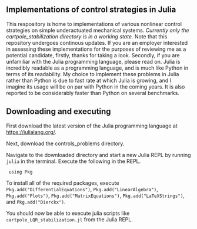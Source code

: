 ## Implementations of control strategies in Julia

This respository is home to implementations of various nonlinear control strategies on simple underactuated mechanical systems. *Currently only the cartpole_stabilization directory is in a working state.* Note that this repository undergoes continous updates. If you are an employer interested in assessing  these implementations for the purposes of reviewing me as a potential candidate, firstly, thanks for taking a look. Secondly, if you are unfamiliar with the Julia programming language, please read on. Julia is incredibly readable as a programming language, and is much like Python in terms of its readability. My choice to implement these problems in Julia rather than Python is due to fast rate at which Julia is growing, and I imagine its usage will be on par with Python in the coming years. It is also reported to be considerably faster than Python on several benchmarks.

## Downloading and executing

First download the latest version of the Julia programming language at https://julialang.org/. 

Next, download the controls_problems directory.

Navigate to the downloaded directory and start a new Julia REPL by running ```julia``` in the terminal. Execute the following in the REPL.

``` using Pkg``` 

To install all of the required packages, execute ```Pkg.add("DifferentialEquations")```, ```Pkg.add("LinearAlgebra")```, ```Pkg.add("Plots")```, ```Pkg.add("MatrixEquations")```, ```Pkg.add("LaTeXStrings")```, and ```Pkg.add("Dierckx")```.

You should now be able to execute julia scripts like ```cartpole_LQR_stabilization.jl``` from the Julia REPL. 

